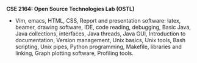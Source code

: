 **CSE 2164: Open Source Technologies Lab (OSTL)** 

- Vim, emacs, HTML, CSS, Report and presentation software: latex, beamer, drawing software, IDE, code reading, debugging, Basic Java, Java collections, interfaces, Java threads, Java GUI, Introduction to documentation, Version management, Unix basics, Unix tools, Bash scripting, Unix pipes, Python programming, Makefile, libraries and linking, Graph plotting software, Profiling tools.
